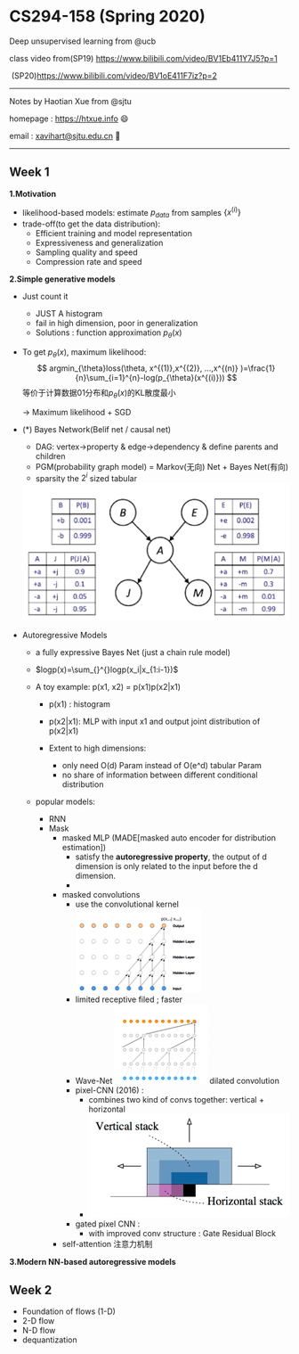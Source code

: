 # CS294-158 (Spring 2020)

Deep unsupervised learning from @ucb

class video from(SP19) https://www.bilibili.com/video/BV1Eb411Y7J5?p=1

​                             (SP20)https://www.bilibili.com/video/BV1oE411F7iz?p=2

---

Notes by Haotian Xue from @sjtu

homepage : https://htxue.info :smile:

email : xavihart@sjtu.edu.cn :email:

---



## Week 1

**1.Motivation**

- likelihood-based models:
  estimate $p_{data}$ from samples $\{x^{(i)}\}$
- trade-off(to get the data distribution):
  - Efficient training and model representation
  - Expressiveness and generalization
  - Sampling quality and speed
  - Compression rate and speed

**2.Simple generative models**

- Just count it

  - JUST A histogram
  - fail in high dimension, poor in generalization
  - Solutions : function approximation  $p_{\theta}(x)$

- To get $p_{\theta}(x)$, maximum likelihood:
  $$
  argmin_{\theta}loss(\theta, x^{(1)},x^{(2)}, ...,x^{(n)} )=\frac{1}{n}\sum_{i=1}^{n}-log(p_{\theta}(x^{(i)}))
  $$
  等价于计算数据01分布和$p_{\theta}(x)$的KL散度最小

  -> Maximum likelihood + SGD

- (*) Bayes Network(Belif net / causal net)

  - DAG: vertex->property & edge->dependency & define parents and children
  - PGM(probability graph model) = Markov(无向) Net + Bayes Net(有向) 
  - sparsity the $2^i$ sized tabular

  <img src="images\bayesnet.png" alt="image-20210116222119720" style="zoom: 150%;" />

- Autoregressive Models

  - a fully expressive Bayes Net (just a chain rule model)

  - $logp(x)=\sum_{}^{}logp(x_i|x_{1:i-1})$

  - A toy example: p(x1, x2) = p(x1)p(x2|x1)

    - p(x1) : histogram
    - p(x2|x1): MLP with input x1 and output joint distribution of p(x2|x1)

    - Extent to high dimensions: 
      - only need O(d) Param instead of O(e^d) tabular Param
      - no share of information between different conditional distribution 

  - popular models:

    - RNN
    - Mask
      - masked MLP (MADE[masked auto encoder for distribution estimation])
        - satisfy the **autoregressive property**, the output of d dimension is only related to the input before the d dimension.
        - 
      - masked convolutions 
        - use the convolutional kernel  <img src="images\conv.png" alt="image-20210116222119720" style="zoom: 50%;" />
        - limited receptive filed ; faster
        - Wave-Net <img src="images\wavenet.png" alt="image-20210116222119720" style="zoom: 50%;" /> dilated convolution
        - pixel-CNN (2016) :
          - combines two kind of convs together: vertical + horizontal
          - <img src="images\PIXELCNN.png" alt="image-20210116222119720" style="zoom: 50%;" />
        - gated pixel CNN :
          -  with improved conv structure : Gate Residual Block
      - self-attention 注意力机制

  


**3.Modern NN-based autoregressive models**





## Week 2

- Foundation of flows (1-D)
- 2-D flow
- N-D flow
- dequantization







